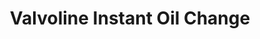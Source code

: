 ---
title: "Valvoline Instant Oil Change"
url: /murfreesboro/valvoline-instant-oil-change/
shop: car repair
---